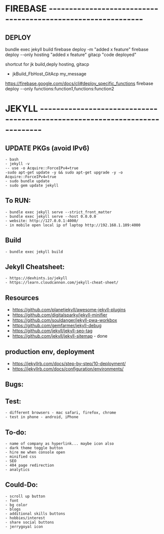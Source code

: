 # FIREBASE -------------------------------------------------------------

## DEPLOY

bundle exec jekyll build
firebase deploy -m "added x feature"
firebase deploy --only hosting "added x feature"
gitacp "code deployed"

shortcut for jk build,deply hosting, gitacp

- jkBuild_FbHost_GitAcp my_message

https://firebase.google.com/docs/cli#deploy_specific_functions
firebase deploy --only functions:function1,functions:function2

# JEKYLL ----------------------------------------------------------------------------

## UPDATE PKGs (avoid IPv6)

    - bash
    - jekyll -v
    -- use -o Acquire::ForceIPv4=true
    -sudo apt-get update -y && sudo apt-get upgrade -y -o Acquire::ForceIPv4=true
    - sudo bundle update
    - sudo gem update jekyll

## To RUN:

    - bundle exec jekyll serve --strict_front_matter
    - bundle exec jekyll serve --host 0.0.0.0
    - website: http://127.0.0.1:4000/
    - in mobile open local ip of laptop http://192.168.1.109:4000

## Build

    - bundle exec jekyll build

## Jekyll Cheatsheet:

    - https://devhints.io/jekyll
    - https://learn.cloudcannon.com/jekyll-cheat-sheet/

## Resources

- https://github.com/planetjekyll/awesome-jekyll-plugins
- https://github.com/digitalsparky/jekyll-minifier
- https://github.com/souldanger/jekyll-pwa-workbox
- https://github.com/gemfarmer/jekyll-debug
- https://github.com/jekyll/jekyll-seo-tag
- https://github.com/jekyll/jekyll-sitemap - done

## production env, deployment

- https://jekyllrb.com/docs/step-by-step/10-deployment/
- https://jekyllrb.com/docs/configuration/environments/

## Bugs:

## Test:

    - different browsers - mac safari, firefox, chrome
    - test in phone - android, iPhone

## To-do:

    - name of company as hyperlink... maybe icon also
    - dark theme toggle button
    - hire me when console open
    - minified css
    - SEO
    - 404 page redirection
    - analytics

## Could-Do:

    - scroll up button
    - font
    - bg color
    - blogs
    - additional skills buttons
    - hobbies/interest
    - share social buttons
    - jerrygoyal icon
